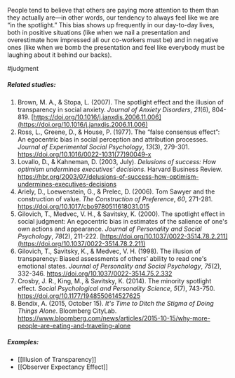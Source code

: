People tend to believe that others are paying more attention to them than they actually are—in other words, our tendency to always feel like we are “in the spotlight.” This bias shows up frequently in our day-to-day lives, both in positive situations (like when we nail a presentation and overestimate how impressed all our co-workers must be) and in negative ones (like when we bomb the presentation and feel like everybody must be laughing about it behind our backs).

#judgment 

##### Related studies: 

1. Brown, M. A., & Stopa, L. (2007). The spotlight effect and the illusion of transparency in social anxiety. _Journal of Anxiety Disorders_, _21_(6), 804-819. [https://doi.org/10.1016/j.janxdis.2006.11.006](https://doi.org/10.1016/j.janxdis.2006.11.006)
2. Ross, L., Greene, D., & House, P. (1977). The “false consensus effect”: An egocentric bias in social perception and attribution processes. _Journal of Experimental Social Psychology_, _13_(3), 279-301. https://doi.org/10.1016/0022-1031(77)90049-x
3. Lovallo, D., & Kahneman, D. (2003, July). _Delusions of success: How optimism undermines executives’ decisions_. Harvard Business Review. https://hbr.org/2003/07/delusions-of-success-how-optimism-undermines-executives-decisions
4. Ariely, D., Loewenstein, G., & Prelec, D. (2006). Tom Sawyer and the construction of value. _The Construction of Preference_, _60_, 271-281. https://doi.org/10.1017/cbo9780511618031.015
5. Gilovich, T., Medvec, V. H., & Savitsky, K. (2000). The spotlight effect in social judgment: An egocentric bias in estimates of the salience of one's own actions and appearance. _Journal of Personality and Social Psychology_, _78_(2), 211-222. [https://doi.org/10.1037/0022-3514.78.2.211](https://doi.org/10.1037/0022-3514.78.2.211)
6. Gilovich, T., Savitsky, K., & Medvec, V. H. (1998). The illusion of transparency: Biased assessments of others' ability to read one's emotional states. _Journal of Personality and Social Psychology_, _75_(2), 332-346. https://doi.org/10.1037/0022-3514.75.2.332
7. Crosby, J. R., King, M., & Savitsky, K. (2014). The minority spotlight effect. _Social Psychological and Personality Science_, _5_(7), 743-750. https://doi.org/10.1177/1948550614527625
8. Bendix, A. (2015, October 15). _It's Time to Ditch the Stigma of Doing Things Alone_. Bloomberg CityLab. https://www.bloomberg.com/news/articles/2015-10-15/why-more-people-are-eating-and-traveling-alone

##### Examples: 

- [[Illusion of Transparency]] 
- [[Observer Expectancy Effect]] 